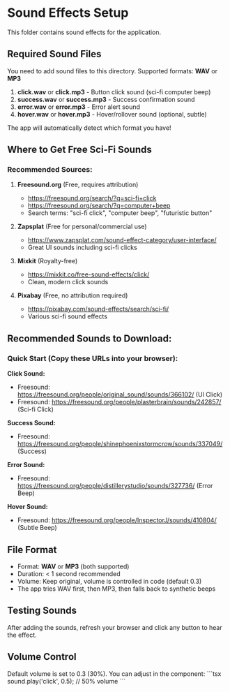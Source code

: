 # Sound Effects Setup

This folder contains sound effects for the application.

## Required Sound Files

You need to add sound files to this directory. Supported formats: **WAV** or **MP3**

1. **click.wav** or **click.mp3** - Button click sound (sci-fi computer beep)
2. **success.wav** or **success.mp3** - Success confirmation sound
3. **error.wav** or **error.mp3** - Error alert sound
4. **hover.wav** or **hover.mp3** - Hover/rollover sound (optional, subtle)

The app will automatically detect which format you have!

## Where to Get Free Sci-Fi Sounds

### Recommended Sources:

1. **Freesound.org** (Free, requires attribution)
   - https://freesound.org/search/?q=sci-fi+click
   - https://freesound.org/search/?q=computer+beep
   - Search terms: "sci-fi click", "computer beep", "futuristic button"

2. **Zapsplat** (Free for personal/commercial use)
   - https://www.zapsplat.com/sound-effect-category/user-interface/
   - Great UI sounds including sci-fi clicks

3. **Mixkit** (Royalty-free)
   - https://mixkit.co/free-sound-effects/click/
   - Clean, modern click sounds

4. **Pixabay** (Free, no attribution required)
   - https://pixabay.com/sound-effects/search/sci-fi/
   - Various sci-fi sound effects

## Recommended Sounds to Download:

### Quick Start (Copy these URLs into your browser):

**Click Sound:**
- Freesound: https://freesound.org/people/original_sound/sounds/366102/ (UI Click)
- Freesound: https://freesound.org/people/plasterbrain/sounds/242857/ (Sci-fi Click)

**Success Sound:**
- Freesound: https://freesound.org/people/shinephoenixstormcrow/sounds/337049/ (Success)

**Error Sound:**
- Freesound: https://freesound.org/people/distillerystudio/sounds/327736/ (Error Beep)

**Hover Sound:**
- Freesound: https://freesound.org/people/InspectorJ/sounds/410804/ (Subtle Beep)

## File Format
- Format: **WAV** or **MP3** (both supported)
- Duration: < 1 second recommended
- Volume: Keep original, volume is controlled in code (default 0.3)
- The app tries WAV first, then MP3, then falls back to synthetic beeps

## Testing Sounds

After adding the sounds, refresh your browser and click any button to hear the effect.

## Volume Control

Default volume is set to 0.3 (30%). You can adjust in the component:
\`\`\`tsx
sound.play('click', 0.5); // 50% volume
\`\`\`

